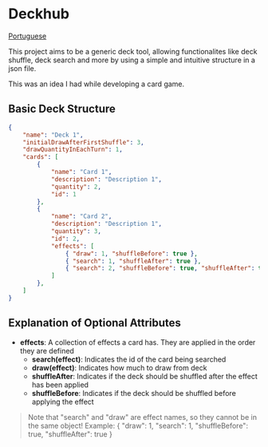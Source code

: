 # Deckhub

[Portuguese](./README-PT.md)

This project aims to be a generic deck tool, allowing functionalites
like deck shuffle, deck search and more by using a simple and intuitive
structure in a json file.

This was an idea I had while developing a card game.

## Basic Deck Structure

``` json
{
    "name": "Deck 1",
    "initialDrawAfterFirstShuffle": 3,
    "drawQuantityInEachTurn": 1,
    "cards": [
        {
            "name": "Card 1",
            "description": "Description 1",
            "quantity": 2,
            "id": 1
        },
        {
            "name": "Card 2",
            "description": "Description 1",
            "quantity": 3,
            "id": 2,
            "effects": [
                { "draw": 1, "shuffleBefore": true },
                { "search": 1, "shuffleAfter": true },
                { "search": 2, "shuffleBefore": true, "shuffleAfter": true }
            ]
        },
    ]
}
```

## Explanation of Optional Attributes

- **effects**: A collection of effects a card has. They are applied in the order they are defined
    - **search(effect)**: Indicates the id of the card being searched
    - **draw(effect)**: Indicates how much to draw from deck
    - **shuffleAfter**: Indicates if the deck should be shuffled after the effect has been applied
    - **shuffleBefore**: Indicates if the deck should be shuffled before applying the effect

> Note that "search" and "draw" are effect names, so they cannot be in the same object! Example: { "draw": 1, "search": 1, "shuffleBefore": true, "shuffleAfter": true }